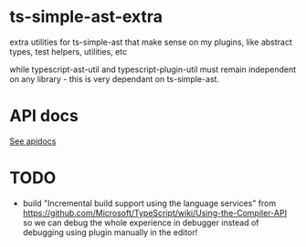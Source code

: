 # ts-simple-ast-extra

extra utilities for ts-simple-ast that make sense on my plugins, like abstract types, test helpers, utilities, etc

while typescript-ast-util and typescript-plugin-util must remain independent on any library - this is very dependant on ts-simple-ast. 


# API docs

[See apidocs](../docs/typescript-plugins-util/modules/_index_.html)

# TODO

* build "Incremental build support using the language services" from https://github.com/Microsoft/TypeScript/wiki/Using-the-Compiler-API so we can debug the whole experience in debugger instead of debugging using plugin manually in the editor!


<!-- 
> What about `LanguageService#removeUnusedDeclarations(containers?: Node | Node[]): this;`? (it would search all the descendants of the node(s) passed in or all the source files in the project).

I think it's better to have `LanguageService#removeUnusedDeclarations(filePathOrSourceFile: SourceFile | string): this;` since in general that's the signature of LanguageService methods. Then we can have, as you suggested: 

`SourceFile#removeUnusedDeclarations(containers?: Node | Node[]):this`
`Project#removeUnusedDeclarations(containers?: Node | Node[]):this`

Maybe in the case of Project `Project#removeUnusedDeclarations(excludeFiles?: SourceFile | string):this` is better.

The problem I'm currently having implementing `LanguageService#removeUnusedDeclarations(containers?: Node | Node[]): this;` is that, in case containers is undefined, I'm not sure how to obtain all project's source files (in general I don't know how to get the project from LanguageService and I doubt that is even possible . 

If you want to go this way, then I would need some help/tips with this. I can implement it copy/paste from `Project#getSourceFiles` but I would prefer you give me some hints first, or if it's possible to access a `Project`  from `LanguageService` method scope. Thanks -->
